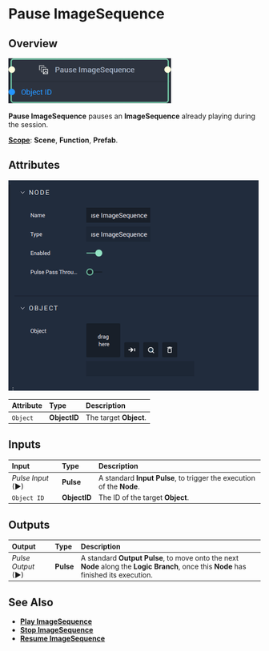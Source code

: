 # Pause ImageSequence

## Overview

![The Pause ImageSequence Node.](../../../.gitbook/assets/pauseimagesequencenode20241.png)

**Pause ImageSequence** pauses an **ImageSequence** already playing during the session.

[**Scope**](../../overview.md#scopes): **Scene**, **Function**, **Prefab**.

## Attributes

![The Pause ImageSequence Node Attributes.](../../../.gitbook/assets/node-pause-imagesequence-attr.png)

| Attribute | Type | Description |
| :--- | :--- | :--- |
| `Object` | **ObjectID** | The target **Object**. |

## Inputs

| Input | Type | Description |
| :--- | :--- | :--- |
| _Pulse Input_ \(►\) | **Pulse** | A standard **Input Pulse**, to trigger the execution of the **Node**. |
| `Object ID` | **ObjectID** | The ID of the target **Object**. |

## Outputs

| Output | Type | Description |
| :--- | :--- | :--- |
| _Pulse Output_ \(►\) | **Pulse** | A standard **Output Pulse**, to move onto the next **Node** along the **Logic Branch**, once this **Node** has finished its execution. |

## See Also

* [**Play ImageSequence**](playimagesequence.md)
* [**Stop ImageSequence**](stopimagesequence.md)
* [**Resume ImageSequence**](resumeimagesequence.md)

